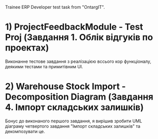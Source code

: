 Trainee ERP Developer test task from "OntargIT".

# 1) ProjectFeedbackModule - Test Proj (Завдання 1. Облік відгуків по проектах)

Виконанне тестове завдання з реалізацією вссього кор функціоналу, деякими тестами та примитівним UI.

# 2) Warehouse Stock Import - Decomposition Diagram (Завдання 4. Імпорт складських залишків)

Бонус до виконаного першого завдання, я вирішив зробити UML діаграму четвертого завдання "Імпорт складських залишків" та декомпозувати це.
